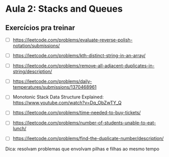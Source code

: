 # Aula 2: Stacks and Queues

## Exercícios pra treinar

- [ ] https://leetcode.com/problems/evaluate-reverse-polish-notation/submissions/

- [ ] https://leetcode.com/problems/kth-distinct-string-in-an-array/

- [ ] https://leetcode.com/problems/remove-all-adjacent-duplicates-in-string/description/

- [ ] https://leetcode.com/problems/daily-temperatures/submissions/1370468961

- [ ] Monotonic Stack Data Structure Explained: https://www.youtube.com/watch?v=Dq_ObZwTY_Q 

- [ ] https://leetcode.com/problems/time-needed-to-buy-tickets/

- [ ] https://leetcode.com/problems/number-of-students-unable-to-eat-lunch/

- [ ] https://leetcode.com/problems/find-the-duplicate-number/description/

Dica: resolvam problemas que envolvam pilhas e filhas ao mesmo tempo